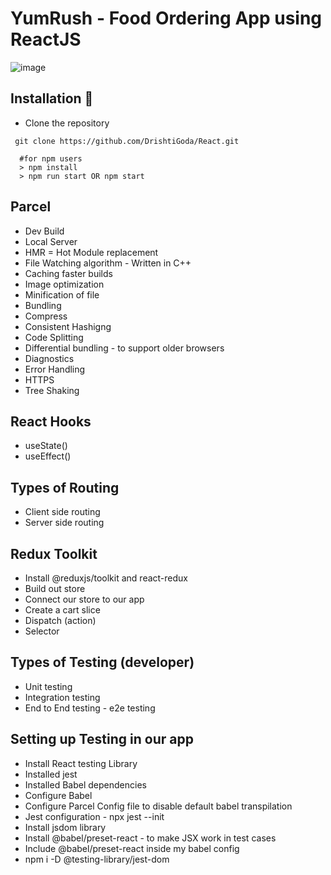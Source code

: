 # YumRush - Food Ordering App using ReactJS

![image](https://github.com/DrishtiGoda/React/assets/91425083/76b1434d-5dbc-4a38-9ab4-7909941a4d1b)

## Installation 🚀
- Clone the repository
```shell
 git clone https://github.com/DrishtiGoda/React.git
```
```shell
  #for npm users
  > npm install
  > npm run start OR npm start
```

## Parcel
- Dev Build
- Local Server
- HMR = Hot Module replacement
- File Watching algorithm - Written in C++
- Caching faster builds
- Image optimization
- Minification of file
- Bundling
- Compress
- Consistent Hashigng
- Code Splitting
- Differential bundling - to support older browsers
- Diagnostics
- Error Handling
- HTTPS
- Tree Shaking 

## React Hooks
- useState()
- useEffect()

## Types of Routing 
- Client side routing
- Server side routing

## Redux Toolkit
- Install @reduxjs/toolkit and react-redux
- Build out store
- Connect our store to our app
- Create a cart slice
- Dispatch (action)
- Selector

## Types of Testing (developer)
- Unit testing
- Integration testing
- End to End testing - e2e testing

## Setting up Testing in our app
- Install React testing Library
- Installed jest
- Installed Babel dependencies
- Configure Babel
- Configure Parcel Config file to disable default babel transpilation
- Jest configuration - npx jest --init
- Install jsdom library
- Install @babel/preset-react - to make JSX work in test cases 
- Include @babel/preset-react inside my babel config
- npm i -D @testing-library/jest-dom
